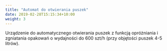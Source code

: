 ```yaml
---
title: "Automat do otwierania puszek"
date: 2019-02-28T15:15:34+10:00
weight: 3
---
```


Urządzenie do automatycznego otwierania puszek z funkcją opróżniania i zgniatania opakowań o wydajności do 600 szt/h (przy objętości puszek 4-5 litrów).
